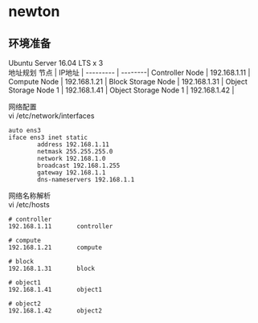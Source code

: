 # newton
## 环境准备
Ubuntu Server 16.04 LTS x 3  
地址规划 
节点 | IP地址 |
--------- | --------|
Controller Node | 192.168.1.11 | 
Compute Node | 192.168.1.21 |
Block Storage Node | 192.168.1.31 |
Object Storage Node 1 | 192.168.1.41 |
Object Storage Node 1 | 192.168.1.42 | 

网络配置  
vi /etc/network/interfaces
```
auto ens3
iface ens3 inet static
        address 192.168.1.11
        netmask 255.255.255.0
        network 192.168.1.0
        broadcast 192.168.1.255
        gateway 192.168.1.1
        dns-nameservers 192.168.1.1
```

网络名称解析  
vi /etc/hosts
```
# controller
192.168.1.11       controller

# compute
192.168.1.21       compute

# block
192.168.1.31       block

# object1
192.168.1.41       object1

# object2
192.168.1.42       object2
```
